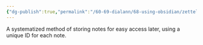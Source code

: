 ```yaml
---
{"dg-publish":true,"permalink":"/60-69-dialann/68-using-obsidian/zettelkasten/","noteIcon":"","created":"","updated":""}
---
```



A systematized method of storing notes for easy access later, using a unique ID for each note. 